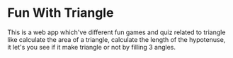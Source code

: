<h1> Fun With Triangle</h1>
<p> This is a web app which've different fun games and quiz related to triangle like calculate the area of a triangle,
calculate the length of the hypotenuse, it let's you see if it make triangle or not by filling 3 angles.</p>